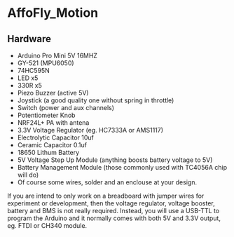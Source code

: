 # AffoFly_Motion

## Hardware
 - Arduino Pro Mini 5V 16MHZ
 - GY-521 (MPU6050)
 - 74HC595N
 - LED x5
 - 330R x5
 - Piezo Buzzer (active 5V)
 - Joystick (a good quality one without spring in throttle)
 - Switch (power and aux channels)
 - Potentiometer Knob
 - NRF24L+ PA with antena
 - 3.3V Voltage Regulator (eg. HC7333A or AMS1117)
 - Electrolytic Capacitor 10uf
 - Ceramic Capacitor 0.1uf
 - 18650 Lithum Battery
 - 5V Voltage Step Up Module (anything boosts battery voltage to 5V)
 - Battery Management Module (those commonly used with TC4056A chip will do)
 - Of course some wires, solder and an enclouse at your design.

If you are intend to only work on a breadboard with jumper wires for experiment or development, then the voltage regulator, voltage booster, battery and BMS is not really required. Instead, you will use a USB-TTL to program the Arduino and it normally comes with both 5V and 3.3V output, eg. FTDI or CH340 module.
